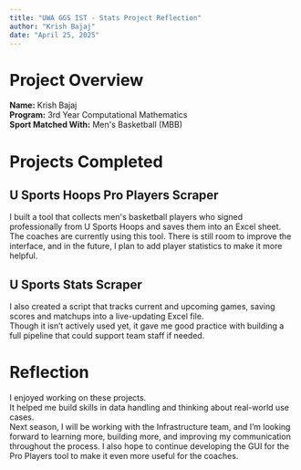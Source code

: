 ```yaml
---
title: "UWA GGS IST - Stats Project Reflection"
author: "Krish Bajaj"
date: "April 25, 2025"
---
```


# Project Overview

**Name:** Krish Bajaj  
**Program:** 3rd Year Computational Mathematics  
**Sport Matched With:** Men's Basketball (MBB)

# Projects Completed

## U Sports Hoops Pro Players Scraper

I built a tool that collects men's basketball players who signed professionally from U Sports Hoops and saves them into an Excel sheet.  
The coaches are currently using this tool. There is still room to improve the interface, and in the future, I plan to add player statistics to make it more helpful.

## U Sports Stats Scraper

I also created a script that tracks current and upcoming games, saving scores and matchups into a live-updating Excel file.  
Though it isn’t actively used yet, it gave me good practice with building a full pipeline that could support team staff if needed.

# Reflection

I enjoyed working on these projects.  
It helped me build skills in data handling and thinking about real-world use cases.  
Next season, I will be working with the Infrastructure team, and I’m looking forward to learning more, building more, and improving my communication throughout the process.
I also hope to continue developing the GUI for the Pro Players tool to make it even more useful for the coaches.


